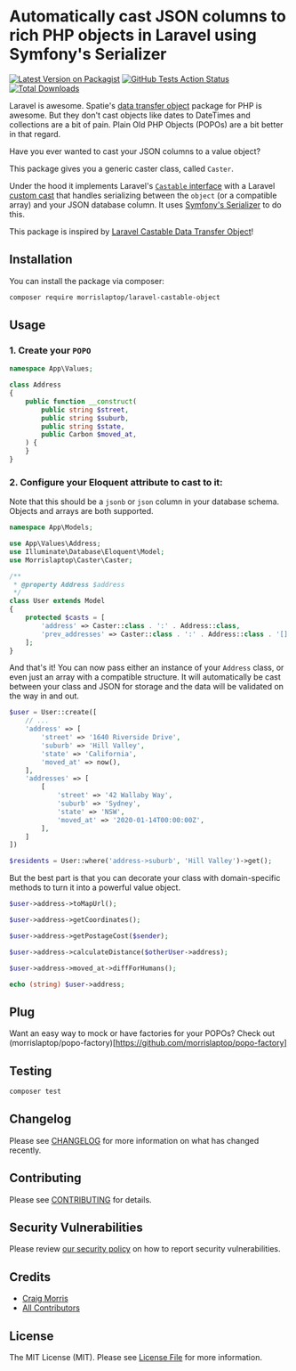 # Automatically cast JSON columns to rich PHP objects in Laravel using Symfony's Serializer

[![Latest Version on Packagist](https://img.shields.io/packagist/v/morrislaptop/laravel-castable-object.svg?style=flat-square)](https://packagist.org/packages/morrislaptop/laravel-castable-object)
[![GitHub Tests Action Status](https://img.shields.io/github/workflow/status/morrislaptop/laravel-castable-object/run-tests?label=tests)](https://github.com/morrislaptop/laravel-castable-object/actions?query=workflow%3ATests+branch%3Amaster)
[![Total Downloads](https://img.shields.io/packagist/dt/morrislaptop/laravel-castable-object.svg?style=flat-square)](https://packagist.org/packages/morrislaptop/laravel-castable-object)

Laravel is awesome. Spatie's [data transfer object](https://github.com/spatie/data-transfer-object) package for PHP is awesome. But they don't cast objects like dates to DateTimes and collections are a bit of pain. Plain Old PHP Objects (POPOs) are a bit better in that regard. 

Have you ever wanted to cast your JSON columns to a value object?

This package gives you a generic caster class, called `Caster`.

Under the hood it implements Laravel's [`Castable` interface](https://laravel.com/docs/8.x/eloquent-mutators#castables) with a Laravel [custom cast](https://laravel.com/docs/8.x/eloquent-mutators#custom-casts) that handles serializing between the `object` (or a compatible array) and your JSON database column. It uses [Symfony's Serializer](https://symfony.com/doc/current/components/serializer.html) to do this.

This package is inspired by [Laravel Castable Data Transfer Object](https://github.com/jessarcher/laravel-castable-data-transfer-object)!


## Installation

You can install the package via composer:

```bash
composer require morrislaptop/laravel-castable-object
```

## Usage

### 1. Create your `POPO`

``` php
namespace App\Values;

class Address
{
    public function __construct(
        public string $street,
        public string $suburb,
        public string $state,
        public Carbon $moved_at,
    ) {
    }
}
```

### 2. Configure your Eloquent attribute to cast to it:

Note that this should be a `jsonb` or `json` column in your database schema. Objects and arrays are both supported.

```php
namespace App\Models;

use App\Values\Address;
use Illuminate\Database\Eloquent\Model;
use Morrislaptop\Caster\Caster;

/**
 * @property Address $address
 */
class User extends Model
{
    protected $casts = [
        'address' => Caster::class . ':' . Address::class,
        'prev_addresses' => Caster::class . ':' . Address::class . '[]',
    ];
}
```

And that's it! You can now pass either an instance of your `Address` class, or even just an array with a compatible structure. It will automatically be cast between your class and JSON for storage and the data will be validated on the way in and out.

```php
$user = User::create([
    // ...
    'address' => [
        'street' => '1640 Riverside Drive',
        'suburb' => 'Hill Valley',
        'state' => 'California',
        'moved_at' => now(),
    ],
    'addresses' => [
        [
            'street' => '42 Wallaby Way',
            'suburb' => 'Sydney',
            'state' => 'NSW',
            'moved_at' => '2020-01-14T00:00:00Z',
        ],
    ]
])

$residents = User::where('address->suburb', 'Hill Valley')->get();
```

But the best part is that you can decorate your class with domain-specific methods to turn it into a powerful value object.

```php
$user->address->toMapUrl();

$user->address->getCoordinates();

$user->address->getPostageCost($sender);

$user->address->calculateDistance($otherUser->address);

$user->address->moved_at->diffForHumans();

echo (string) $user->address;
```

## Plug

Want an easy way to mock or have factories for your POPOs? Check out (morrislaptop/popo-factory)[https://github.com/morrislaptop/popo-factory]

## Testing

```bash
composer test
```

## Changelog

Please see [CHANGELOG](CHANGELOG.md) for more information on what has changed recently.

## Contributing

Please see [CONTRIBUTING](.github/CONTRIBUTING.md) for details.

## Security Vulnerabilities

Please review [our security policy](../../security/policy) on how to report security vulnerabilities.

## Credits

- [Craig Morris](https://github.com/morrislaptop)
- [All Contributors](../../contributors)

## License

The MIT License (MIT). Please see [License File](LICENSE.md) for more information.
